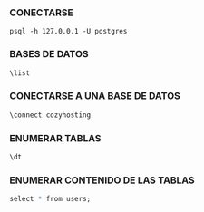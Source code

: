 
### CONECTARSE
```shell
psql -h 127.0.0.1 -U postgres
```

### BASES DE DATOS

```R
\list
```

### CONECTARSE A UNA BASE DE DATOS
```r
\connect cozyhosting
```

### ENUMERAR TABLAS
```R
\dt
```

### ENUMERAR CONTENIDO DE LAS TABLAS
```r
select * from users;
```
